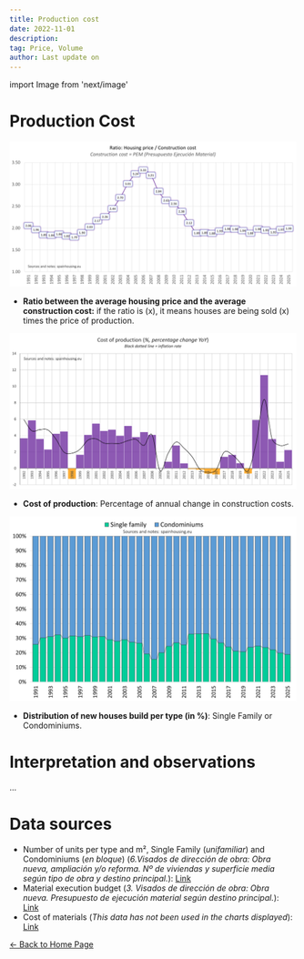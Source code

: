 ```yaml
---
title: Production cost
date: 2022-11-01
description:
tag: Price, Volume
author: Last update on
---
```


import Image from 'next/image'

# Production Cost

[![Coste de construcción](/images/costratio.png)](/images/costratio.png)

- **Ratio between the average housing price and the average construction cost:** if the ratio is (x), it means houses are being sold (x) times the price of production.

[![Coste de materiales](/images/costchange.png)](/images/costchange.png)

- **Cost of production**: Percentage of annual change in construction costs.

[![Tipo de vivienda](/images/typehouse.png)](/images/typehouse.png)

- **Distribution of new houses build per type (in %)**: Single Family or Condominiums.

# Interpretation and observations

...

# Data sources

- Number of units per type and m², Single Family (_unifamiliar_) and Condominiums (_en bloque_) (_6.Visados de dirección de obra: Obra nueva, ampliación y/o reforma. Nº de viviendas y superficie media según tipo de obra y destino principal._): [Link](https://www.fomento.gob.es/BE/?nivel=2&orden=09000000)
- Material execution budget (_3. Visados de dirección de obra: Obra nueva. Presupuesto de ejecución material según destino principal._): [Link](https://www.fomento.gob.es/BE/?nivel=2&orden=09000000)
- Cost of materials (_This data has not been used in the charts displayed_): [Link](https://apps.fomento.gob.es/BoletinOnline/?nivel=2&orden=08000000)

<div class="meta-line"><a class="meta-back" href="/">← Back to Home Page</a></div>
